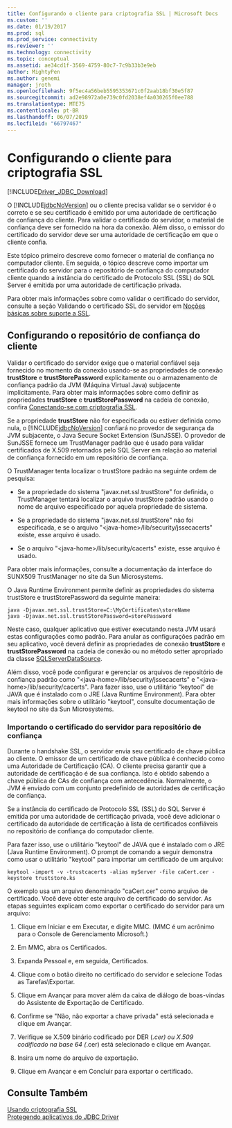 ```yaml
---
title: Configurando o cliente para criptografia SSL | Microsoft Docs
ms.custom: ''
ms.date: 01/19/2017
ms.prod: sql
ms.prod_service: connectivity
ms.reviewer: ''
ms.technology: connectivity
ms.topic: conceptual
ms.assetid: ae34cd1f-3569-4759-80c7-7c9b33b3e9eb
author: MightyPen
ms.author: genemi
manager: jroth
ms.openlocfilehash: 9f5ec4a56beb5595353671c0f2aab18bf30e5f87
ms.sourcegitcommit: ad2e98972a0e739c0fd2038ef4a030265f0ee788
ms.translationtype: MTE75
ms.contentlocale: pt-BR
ms.lasthandoff: 06/07/2019
ms.locfileid: "66797467"
---
```

# <a name="configuring-the-client-for-ssl-encryption"></a>Configurando o cliente para criptografia SSL
[!INCLUDE[Driver_JDBC_Download](../../includes/driver_jdbc_download.md)]

  O [!INCLUDE[jdbcNoVersion](../../includes/jdbcnoversion_md.md)] ou o cliente precisa validar se o servidor é o correto e se seu certificado é emitido por uma autoridade de certificação de confiança do cliente. Para validar o certificado do servidor, o material de confiança deve ser fornecido na hora da conexão. Além disso, o emissor do certificado do servidor deve ser uma autoridade de certificação em que o cliente confia.  
  
 Este tópico primeiro descreve como fornecer o material de confiança no computador cliente. Em seguida, o tópico descreve como importar um certificado do servidor para o repositório de confiança do computador cliente quando a instância do certificado de Protocolo SSL (SSL) do SQL Server é emitida por uma autoridade de certificação privada.  
  
 Para obter mais informações sobre como validar o certificado do servidor, consulte a seção Validando o certificado SSL do servidor em [Noções básicas sobre suporte a SSL](../../connect/jdbc/understanding-ssl-support.md).  
  
## <a name="configuring-the-client-trust-store"></a>Configurando o repositório de confiança do cliente  
 Validar o certificado do servidor exige que o material confiável seja fornecido no momento da conexão usando-se as propriedades de conexão **trustStore** e **trustStorePassword** explicitamente ou o armazenamento de confiança padrão da JVM (Máquina Virtual Java) subjacente implicitamente. Para obter mais informações sobre como definir as propriedades **trustStore** e **trustStorePassword** na cadeia de conexão, confira [Conectando-se com criptografia SSL](../../connect/jdbc/connecting-with-ssl-encryption.md).  
  
 Se a propriedade **trustStore** não for especificada ou estiver definida como nula, o [!INCLUDE[jdbcNoVersion](../../includes/jdbcnoversion_md.md)] confiará no provedor de segurança da JVM subjacente, o Java Secure Socket Extension (SunJSSE). O provedor de SunJSSE fornece um TrustManager padrão que é usado para validar certificados de X.509 retornados pelo SQL Server em relação ao material de confiança fornecido em um repositório de confiança.  
  
 O TrustManager tenta localizar o trustStore padrão na seguinte ordem de pesquisa:  
  
-   Se a propriedade do sistema "javax.net.ssl.trustStore" for definida, o TrustManager tentará localizar o arquivo trustStore padrão usando o nome de arquivo especificado por aquela propriedade de sistema.  
  
-   Se a propriedade do sistema "javax.net.ssl.trustStore" não foi especificada, e se o arquivo "\<java-home>/lib/security/jssecacerts" existe, esse arquivo é usado.  
  
-   Se o arquivo "\<java-home>/lib/security/cacerts" existe, esse arquivo é usado.  
  
 Para obter mais informações, consulte a documentação da interface do SUNX509 TrustManager no site da Sun Microsystems.  
  
 O Java Runtime Environment permite definir as propriedades do sistema trustStore e trustStorePassword da seguinte maneira:  
  
```  
java -Djavax.net.ssl.trustStore=C:\MyCertificates\storeName  
java -Djavax.net.ssl.trustStorePassword=storePassword  
```  
  
 Neste caso, qualquer aplicativo que estiver executando nesta JVM usará estas configurações como padrão. Para anular as configurações padrão em seu aplicativo, você deverá definir as propriedades de conexão **trustStore** e **trustStorePassword** na cadeia de conexão ou no método setter apropriado da classe [SQLServerDataSource](../../connect/jdbc/reference/sqlserverdatasource-class.md).  
  
 Além disso, você pode configurar e gerenciar os arquivos de repositório de confiança padrão como "\<java-home>/lib/security/jssecacerts" e "\<java-home>/lib/security/cacerts". Para fazer isso, use o utilitário "keytool" de JAVA que é instalado com o JRE (Java Runtime Environment). Para obter mais informações sobre o utilitário "keytool", consulte documentação de keytool no site da Sun Microsystems.  
  
### <a name="importing-the-server-certificate-to-trust-store"></a>Importando o certificado do servidor para repositório de confiança  
 Durante o handshake SSL, o servidor envia seu certificado de chave pública ao cliente. O emissor de um certificado de chave pública é conhecido como uma Autoridade de Certificação (CA). O cliente precisa garantir que a autoridade de certificação é de sua confiança. Isto é obtido sabendo a chave pública de CAs de confiança com antecedência. Normalmente, o JVM é enviado com um conjunto predefinido de autoridades de certificação de confiança.  
  
 Se a instância do certificado de Protocolo SSL (SSL) do SQL Server é emitida por uma autoridade de certificação privada, você deve adicionar o certificado da autoridade de certificação à lista de certificados confiáveis no repositório de confiança do computador cliente.  
  
 Para fazer isso, use o utilitário "keytool" de JAVA que é instalado com o JRE (Java Runtime Environment). O prompt de comando a seguir demonstra como usar o utilitário "keytool" para importar um certificado de um arquivo:  
  
```  
keytool -import -v -trustcacerts -alias myServer -file caCert.cer -keystore truststore.ks  
```  
  
 O exemplo usa um arquivo denominado "caCert.cer" como arquivo de certificado. Você deve obter este arquivo de certificado do servidor. As etapas seguintes explicam como exportar o certificado do servidor para um arquivo:  
  
1.  Clique em Iniciar e em Executar, e digite MMC. (MMC é um acrônimo para o Console de Gerenciamento Microsoft.)  
  
2.  Em MMC, abra os Certificados.  
  
3.  Expanda Pessoal e, em seguida, Certificados.  
  
4.  Clique com o botão direito no certificado do servidor e selecione Todas as Tarefas\Exportar.  
  
5.  Clique em Avançar para mover além da caixa de diálogo de boas-vindas do Assistente de Exportação de Certificado.  
  
6.  Confirme se "Não, não exportar a chave privada" está selecionada e clique em Avançar.  
  
7.  Verifique se X.509 binário codificado por DER (*.cer) ou X.509 codificado na base 64 (*.cer) está selecionado e clique em Avançar.  
  
8.  Insira um nome do arquivo de exportação.  
  
9. Clique em Avançar e em Concluir para exportar o certificado.  
  
## <a name="see-also"></a>Consulte Também  
 [Usando criptografia SSL](../../connect/jdbc/using-ssl-encryption.md)   
 [Protegendo aplicativos do JDBC Driver](../../connect/jdbc/securing-jdbc-driver-applications.md)  
  
  
